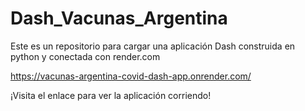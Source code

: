 # Dash_Vacunas_Argentina
Este es un repositorio para cargar una aplicación Dash construida en python y conectada con render.com

https://vacunas-argentina-covid-dash-app.onrender.com/

¡Visita el enlace para ver la aplicación corriendo!
